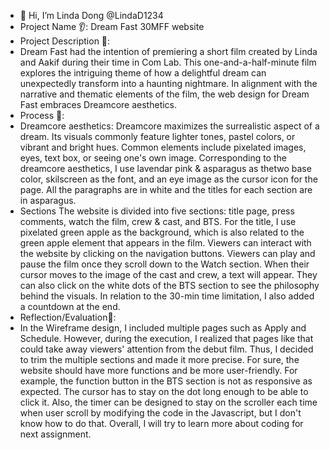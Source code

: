 - 👋 Hi, I’m Linda Dong @LindaD1234
- Project Name 👂:
Dream Fast 30MFF website
- Project Description 👀:
- Dream Fast had the intention of premiering a short film created by Linda and Aakif during their time in Com Lab. This one-and-a-half-minute film explores the intriguing theme of how a delightful dream can unexpectedly transform into a haunting nightmare. In alignment with the narrative and thematic elements of the film, the web design for Dream Fast embraces Dreamcore aesthetics.
- Process 👃:
- Dreamcore aesthetics:
  Dreamcore maximizes the surrealistic aspect of a dream. Its visuals commonly feature lighter tones, pastel colors, or vibrant and bright hues.
Common elements include pixelated images, eyes, text box, or seeing one's own image.
Corresponding to the dreamcore aesthetics, I use lavendar pink & asparagus as thetwo base color, skilscreen as the font, and an eye image as the cursor icon for the page.
All the paragraphs are in white and the titles for each section are in asparagus. 
- Sections
  The website is divided into five sections: title page, press comments, watch the film, crew & cast, and BTS.
For the title, I use pixelated green apple as the background, which is also related to the green apple element that appears in the film. Viewers can interact with the website by clicking on the navigation buttons.
Viewers can play and pause the film once they scroll down to the Watch section. When their cursor moves to the image of the cast and crew, a text will appear.
They can also click on the white dots of the BTS section to see the philosophy behind the visuals.
In relation to the 30-min time limitation, I also added a countdown at the end. 
- Reflection/Evaluation👄:
- In the Wireframe design, I included multiple pages such as Apply and Schedule. However, during the execution, I realized that pages like that could take away viewers' attention from the debut film. Thus, I decided to trim the multiple sections and made it more precise. For sure, the website should have more functions and be more user-friendly. For example, the function button in the BTS section is not as responsive as expected. The cursor has to stay on the dot long enough to be able to click it. Also, the timer can be designed to stay on the scroller each time when user scroll by modifying the code in the Javascript, but I don't know how to do that. Overall, I will try to learn more about coding for next assignment.

<!---
LindaD1234/LindaD1234 is a ✨ special ✨ repository because its `README.md` (this file) appears on your GitHub profile.
You can click the Preview link to take a look at your changes.
--->
